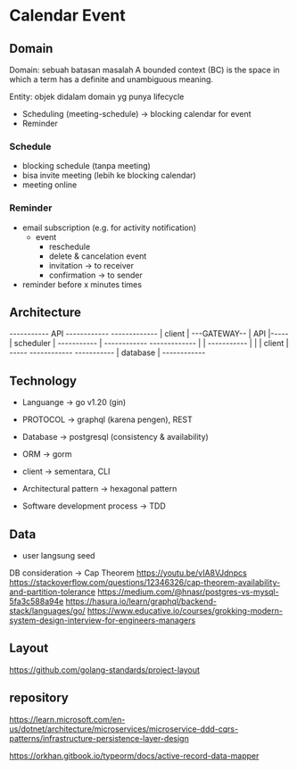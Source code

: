 # Calendar Event

## Domain
Domain: sebuah batasan masalah
A bounded context (BC) is the space in which a term has a definite and unambiguous meaning.

Entity: objek didalam domain yg punya lifecycle

- Scheduling (meeting-schedule) -> blocking calendar for event
- Reminder

### Schedule
- blocking schedule (tanpa meeting)
- bisa invite meeting (lebih ke blocking calendar)
- meeting online

### Reminder
- email subscription (e.g. for activity notification)
    - event
        - reschedule
        - delete & cancelation event
        - invitation -> to receiver
        - confirmation -> to sender
- reminder before x minutes times

## Architecture

-----------     API      ------------     -------------
| client  | ---GATEWAY-- |    API   |-----| scheduler |
-----------     |        ------------     -------------
                |              | 
-----------     |              |
| client  | -----        ------------
-----------              | database |
                         ------------

## Technology
- Languange -> go v1.20 (gin)
- PROTOCOL  -> graphql (karena pengen), REST
- Database  -> postgresql (consistency & availability)
- ORM       -> gorm
- client    -> sementara, CLI

- Architectural pattern -> hexagonal pattern
- Software development process -> TDD

## Data
- user langsung seed

DB consideration -> Cap Theorem
https://youtu.be/vIA8VJdnpcs
https://stackoverflow.com/questions/12346326/cap-theorem-availability-and-partition-tolerance
https://medium.com/@hnasr/postgres-vs-mysql-5fa3c588a94e
https://hasura.io/learn/graphql/backend-stack/languages/go/
https://www.educative.io/courses/grokking-modern-system-design-interview-for-engineers-managers

## Layout
https://github.com/golang-standards/project-layout

## repository
https://learn.microsoft.com/en-us/dotnet/architecture/microservices/microservice-ddd-cqrs-patterns/infrastructure-persistence-layer-design

https://orkhan.gitbook.io/typeorm/docs/active-record-data-mapper